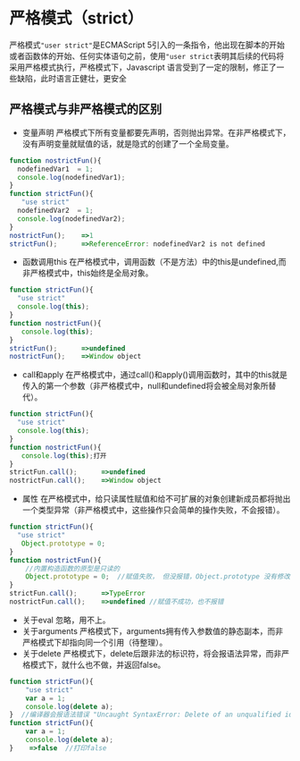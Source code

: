 # 严格模式（strict）
严格模式`"user strict"`是ECMAScript 5引入的一条指令，他出现在脚本的开始或者函数体的开始、任何实体语句之前，使用`"user strict`表明其后续的代码将采用严格模式执行，严格模式下，Javascript 语言受到了一定的限制，修正了一些缺陷，此时语言正健壮，更安全
## 严格模式与非严格模式的区别

* 变量声明
严格模式下所有变量都要先声明，否则抛出异常。在非严格模式下，没有声明变量就赋值的话，就是隐式的创建了一个全局变量。
```javascript
function nostrictFun(){
  nodefinedVar1  = 1;
  console.log(nodefinedVar1);
}
function strictFun(){
   "use strict"
  nodefinedVar2  = 1;
  console.log(nodefinedVar2);
}
nostrictFun();    =>1
strictFun();      =>ReferenceError: nodefinedVar2 is not defined
```


* 函数调用this
在严格模式中，调用函数（不是方法）中的this是undefined,而非严格模式中，this始终是全局对象。

```javascript
function strictFun(){
  "use strict"
  console.log(this);
}
function nostrictFun(){
   console.log(this);
}
strictFun();      =>undefined
nostrictFun();    =>Window object
```
* call和apply
在严格模式中，通过call()和apply()调用函数时，其中的this就是传入的第一个参数（非严格模式中，null和undefined将会被全局对象所替代）。
```javascript
function strictFun(){
  "use strict"
  console.log(this);
}
function nostrictFun(){
   console.log(this);打开
}
strictFun.call();      =>undefined
nostrictFun.call();    =>Window object
```
*  属性
在严格模式中，给只读属性赋值和给不可扩展的对象创建新成员都将抛出一个类型异常（非严格模式中，这些操作只会简单的操作失败，不会报错）。
```javascript
function strictFun(){
  "use strict"
   Object.prototype = 0;
}
function nostrictFun(){
    //内置构造函数的原型是只读的
    Object.prototype = 0;  //赋值失败， 但没报错，Object.prototype 没有修改
}
strictFun.call();      =>TypeError
nostrictFun.call();    =>undefined //赋值不成功，也不报错
```  
* 关于eval
忽略，用不上。
* 关于arguments
严格模式下，arguments拥有传入参数值的静态副本，而非严格模式下却指向同一个引用（待整理）。
* 关于delete
严格模式下，delete后跟非法的标识符，将会报语法异常，而非严格模式下，就什么也不做，并返回false。
```javascript
function strictFun(){
    "use strict"
    var a = 1;
    console.log(delete a);
}  //编译器会报语法错误 "Uncaught SyntaxError: Delete of an unqualified identifier in strict mode"
function strictFun(){
    var a = 1;
    console.log(delete a);
}    =>false  //打印false
```